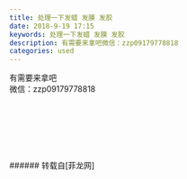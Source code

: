```yaml
---
title: 处理一下发蜡 发膜 发胶
date: 2018-9-19 17:15
keywords: 处理一下发蜡 发膜 发胶
description: 有需要来拿吧微信：zzp09179778818
categories: used
---
```

<td class="t_f" id="postmessage_1833863">

有需要来拿吧<br/>
微信：zzp09179778818<br/>
<img alt="" border="0" class="zoom" data-cf-modified-0cecd41016d279ad6a9f0317-="" file="http://www.flw.ph/data/appbyme/upload/image/201809/19/Prb6YfdtL8K8.jpg" id="aimg_E844V" lazyloadthumb="1" onclick="" onmouseover="" src="http://www.flw.ph/data/appbyme/upload/image/201809/19/Prb6YfdtL8K8.jpg"/><br/>
<br/>
<img alt="" border="0" class="zoom" data-cf-modified-0cecd41016d279ad6a9f0317-="" file="http://www.flw.ph/data/appbyme/upload/image/201809/19/b1dEk9gCOfJt.jpg" id="aimg_bwxpJ" lazyloadthumb="1" onclick="" onmouseover="" src="http://www.flw.ph/data/appbyme/upload/image/201809/19/b1dEk9gCOfJt.jpg"/><br/>
<br/>
<img alt="" border="0" class="zoom" data-cf-modified-0cecd41016d279ad6a9f0317-="" file="http://www.flw.ph/data/appbyme/upload/image/201809/19/9hBgcdX2PNId.jpg" id="aimg_k9199" lazyloadthumb="1" onclick="" onmouseover="" src="http://www.flw.ph/data/appbyme/upload/image/201809/19/9hBgcdX2PNId.jpg"/><br/>
<br/>
<img alt="" border="0" class="zoom" data-cf-modified-0cecd41016d279ad6a9f0317-="" file="http://www.flw.ph/data/appbyme/upload/image/201809/19/rtDvMf74KghD.jpg" id="aimg_AKOH1" lazyloadthumb="1" onclick="" onmouseover="" src="http://www.flw.ph/data/appbyme/upload/image/201809/19/rtDvMf74KghD.jpg"/><br/>
<br/>
<img alt="" border="0" class="zoom" data-cf-modified-0cecd41016d279ad6a9f0317-="" file="http://www.flw.ph/data/appbyme/upload/image/201809/19/3zcfrIeE7qni.jpg" id="aimg_noQLe" lazyloadthumb="1" onclick="" onmouseover="" src="http://www.flw.ph/data/appbyme/upload/image/201809/19/3zcfrIeE7qni.jpg"/><br/>
<br/>
<img alt="" border="0" class="zoom" data-cf-modified-0cecd41016d279ad6a9f0317-="" file="http://www.flw.ph/data/appbyme/upload/image/201809/19/W8zImEmAadEg.jpg" id="aimg_l2q2T" lazyloadthumb="1" onclick="" onmouseover="" src="http://www.flw.ph/data/appbyme/upload/image/201809/19/W8zImEmAadEg.jpg"/><br/>
<br/>
</td>
###### 转载自[菲龙网]